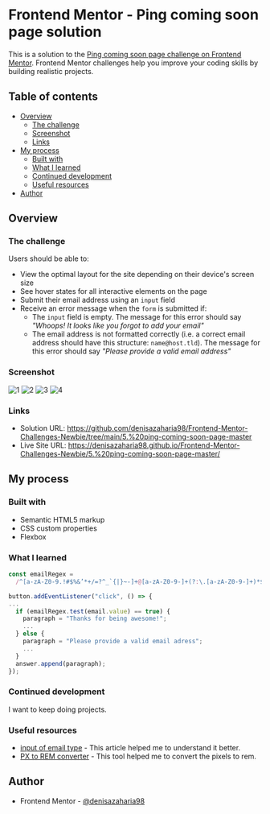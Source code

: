 # Frontend Mentor - Ping coming soon page solution

This is a solution to the [Ping coming soon page challenge on Frontend Mentor](https://www.frontendmentor.io/challenges/ping-single-column-coming-soon-page-5cadd051fec04111f7b848da). Frontend Mentor challenges help you improve your coding skills by building realistic projects. 

## Table of contents

- [Overview](#overview)
  - [The challenge](#the-challenge)
  - [Screenshot](#screenshot)
  - [Links](#links)
- [My process](#my-process)
  - [Built with](#built-with)
  - [What I learned](#what-i-learned)
  - [Continued development](#continued-development)
  - [Useful resources](#useful-resources)
- [Author](#author)

## Overview

### The challenge

Users should be able to:

- View the optimal layout for the site depending on their device's screen size
- See hover states for all interactive elements on the page
- Submit their email address using an `input` field
- Receive an error message when the `form` is submitted if:
	- The `input` field is empty. The message for this error should say *"Whoops! It looks like you forgot to add your email"*
	- The email address is not formatted correctly (i.e. a correct email address should have this structure: `name@host.tld`). The message for this error should say *"Please provide a valid email address"*

### Screenshot

![1](./my_design/desktop-design.png)
![2](./my_design/desktop-hover-error-states.png)
![3](./my_design/mobile-design.png)
![4](./my_design/mobile-error-state.png)

### Links

- Solution URL: https://github.com/denisazaharia98/Frontend-Mentor-Challenges-Newbie/tree/main/5.%20ping-coming-soon-page-master
- Live Site URL: https://denisazaharia98.github.io/Frontend-Mentor-Challenges-Newbie/5.%20ping-coming-soon-page-master/

## My process

### Built with

- Semantic HTML5 markup
- CSS custom properties
- Flexbox

### What I learned

```js
const emailRegex =
  /^[a-zA-Z0-9.!#$%&’*+/=?^_`{|}~-]+@[a-zA-Z0-9-]+(?:\.[a-zA-Z0-9-]+)*$/;

button.addEventListener("click", () => {
...
  if (emailRegex.test(email.value) == true) {
    paragraph = "Thanks for being awesome!";
    ...
  } else {
    paragraph = "Please provide a valid email adress";
    ...
  }
  answer.append(paragraph);
});
```

### Continued development

I want to keep doing projects.

### Useful resources

- [input of email type](https://developer.mozilla.org/en-US/docs/Web/HTML/Element/input/email) - This article helped me to understand it better.
- [PX to REM converter](https://nekocalc.com/px-to-rem-converter) - This tool helped me to convert the pixels to rem.

## Author

- Frontend Mentor - [@denisazaharia98](https://www.frontendmentor.io/profile/denisazaharia98)

